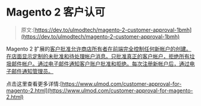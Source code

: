 # Magento 2 客户认可

> 原文:[https://dev.to/ulmodtech/magento-2-customer-approval-1bmh](https://dev.to/ulmodtech/magento-2-customer-approval-1bmh)

Magento 2 扩展的[客户批准允许商店所有者在前端完全控制任何新帐户的创建。在店面显示定制的未批准和待处理帐户消息。只批准真正的客户帐户，拒绝所有垃圾邮件帐户。通过电子邮件通知客户账户批准和拒绝。每次注册新帐户后，通过电子邮件通知管理员。](https://www.ulmod.com/customer-approval-for-magento-2.html)

点击这里查看更多详情:[https://www.ulmod.com/customer-approval-for-magento-2.html](https://www.ulmod.com/customer-approval-for-magento-2.html)